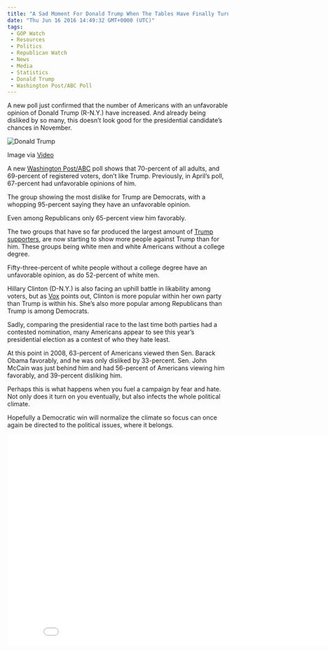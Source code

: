 ```yaml
---
title: "A Sad Moment For Donald Trump When The Tables Have Finally Turned (VIDEO)"
date: "Thu Jun 16 2016 14:49:32 GMT+0000 (UTC)"
tags: 
 - GOP Watch
 - Resources
 - Politics
 - Republican Watch
 - News
 - Media
 - Statistics
 - Donald Trump
 - Washington Post/ABC Poll
---
```

<p><!-- Quick Adsense WordPress Plugin: http://quicksense.net/ --></p><p>A new poll just confirmed that the number of Americans with an unfavorable opinion of Donald Trump (R-N.Y.) have increased. And already being disliked by so many, this doesn&#x2019;t look good for the presidential candidate&#x2019;s chances in November.</p><div id="attachment_137503" style="width: 650px" class="wp-caption aligncenter"><img class="size-full wp-image-137503" src="http://i2.wp.com/cdn.liberalamerica.org/wp-content/uploads/2016/06/Screen-Shot-2016-06-16-at-09.52.36.png?resize=640%2C436" alt="Donald Trump" srcset="http://i2.wp.com/cdn.liberalamerica.org/wp-content/uploads/2016/06/Screen-Shot-2016-06-16-at-09.52.36.png?resize=640%2C436 640w, http://i2.wp.com/cdn.liberalamerica.org/wp-content/uploads/2016/06/Screen-Shot-2016-06-16-at-09.52.36.png?resize=640%2C436 64w, http://i2.wp.com/cdn.liberalamerica.org/wp-content/uploads/2016/06/Screen-Shot-2016-06-16-at-09.52.36.png?resize=640%2C436 350w, http://i2.wp.com/cdn.liberalamerica.org/wp-content/uploads/2016/06/Screen-Shot-2016-06-16-at-09.52.36.png?resize=640%2C436 600w, http://i2.wp.com/cdn.liberalamerica.org/wp-content/uploads/2016/06/Screen-Shot-2016-06-16-at-09.52.36.png?resize=640%2C436 200w" sizes="(max-width: 640px) 100vw, 640px" data-recalc-dims="1">
<p class="wp-caption-text">Image via <a href="https://www.youtube.com/watch?v=3jgle22uW4k" onclick="__gaTracker(&apos;send&apos;, &apos;event&apos;, &apos;outbound-article&apos;, &apos;https://www.youtube.com/watch?v=3jgle22uW4k&apos;, &apos;Video&apos;);">Video</a></p>
</div><p>A new&#xA0;<a href="http://apps.washingtonpost.com/g/page/politics/washington-post-abc-news-poll-favorable-ratings-of-clinton-and-trump-june-8-12-2016/2050/" onclick="__gaTracker(&apos;send&apos;, &apos;event&apos;, &apos;outbound-article&apos;, &apos;http://apps.washingtonpost.com/g/page/politics/washington-post-abc-news-poll-favorable-ratings-of-clinton-and-trump-june-8-12-2016/2050/&apos;, &apos;Washington Post/ABC&apos;);">Washington Post/ABC</a>&#xA0;poll shows that 70-percent of all adults, and 69-percent of registered voters, don&#x2019;t like Trump. Previously, in April&#x2019;s poll, 67-percent had unfavorable opinions of him.</p><p>The group showing the most dislike for Trump are Democrats, with a whopping 95-percent saying they have an unfavorable opinion.</p><p>Even among Republicans only 65-percent view him favorably.</p><p>The two groups that have so far produced the largest amount of <a href="http://www.liberalamerica.org/2016/03/14/the-geography-of-trumpism-where-do-they-come-from/">Trump supporters</a>, are now starting to show more people against Trump than for him. These groups being&#xA0;white men and white Americans without a college degree.</p><p>Fifty-three-percent of white people without a college degree have an unfavorable opinion, as do 52-percent of white men.</p><p>Hillary Clinton (D-N.Y.) is also facing an uphill battle in likability among voters, but as <a href="http://www.vox.com/2016/6/15/11943582/trump-polling-unfavorable" onclick="__gaTracker(&apos;send&apos;, &apos;event&apos;, &apos;outbound-article&apos;, &apos;http://www.vox.com/2016/6/15/11943582/trump-polling-unfavorable&apos;, &apos;Vox&apos;);">Vox</a> points out, Clinton is more popular within her own party than Trump is within his. She&#x2019;s also more popular among Republicans than Trump is among Democrats.</p><p>Sadly, comparing the presidential race to the last time both parties had a contested nomination, many Americans appear to see this year&#x2019;s presidential election as a contest of who they hate least.</p><p><!-- Quick Adsense WordPress Plugin: http://quicksense.net/ --></p><p>At this point in 2008, 63-percent of Americans viewed then Sen. Barack Obama favorably, and he was only disliked by 33-percent. Sen. John McCain was just behind him and had 56-percent of Americans viewing him favorably, and 39-percent disliking him.</p><p>Perhaps this is what happens when you fuel a campaign by fear and hate. Not only does it turn on you eventually, but also infects the whole political climate.</p><p>Hopefully a Democratic win will normalize the climate so focus can once again be directed to the political issues, where it belongs.</p><p><iframe width="853" height="480" src="//www.youtube.com/embed/Dh9XnxfOvAk" frameborder="0" allowfullscreen></iframe></p><div style="font-size:0px;height:0px;line-height:0px;margin:0;padding:0;clear:both"></div>